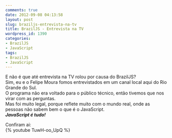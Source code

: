 ```yaml
---
comments: true
date: 2012-09-08 04:13:58
layout: post
slug: braziljs-entrevista-na-tv
title: BrazilJS - Entrevista na TV
wordpress_id: 1390
categories:
- BrazilJS
- JavaScript
tags:
- BrazilJS
- JavaScript
---
```


E não é que até entrevista na TV rolou por causa do BrazilJS?  
Sim, eu e o Felipe Moura fomos entrevistados em um canal local aqui do Rio Grande do Sul.  
O programa não era voltado para o público técnico, então tivemos que nos virar com as perguntas.  
Mas foi muito legal, porque reflete muito com o mundo real, onde as pessoas não sabem bem o que é o JavaScript.  
_**JavaScript é tudo!**_

Confiram ai:  
{% youtube TuwH-oo_UpQ %}


